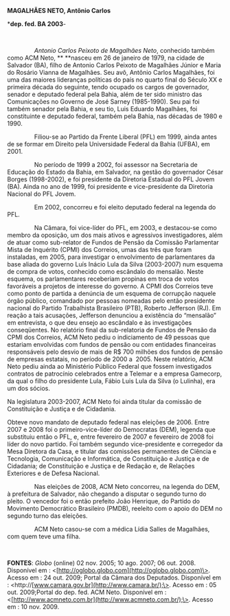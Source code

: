 **MAGALHÃES NETO, Antônio Carlos**

\***dep. fed. BA 2003**-

 

                *Antonio Carlos Peixoto de Magalhães Neto*, conhecido
também como ACM Neto, ** **nasceu em 26 de janeiro de 1979, na cidade de
Salvador (BA), filho de Antonio Carlos Peixoto de Magalhães Júnior e
Maria do Rosário Vianna de Magalhães. Seu avô, Antônio Carlos Magalhães,
foi uma das maiores lideranças políticas do país no quarto final do
Século XX e primeira década do seguinte, tendo ocupado os cargos de
governador, senador e deputado federal pela Bahia, além de ter sido
ministro das Comunicações no Governo de José Sarney (1985-1990). Seu pai
foi também senador pela Bahia, e seu tio, Luis Eduardo Magalhães, foi
constituinte e deputado federal, também pela Bahia, nas décadas de 1980
e 1990.

                Filiou-se ao Partido da Frente Liberal (PFL) em 1999,
ainda antes de se formar em Direito pela Universidade Federal da Bahia
(UFBA), em 2001.

                No período de 1999 a 2002, foi assessor na Secretaria de
Educação do Estado da Bahia, em Salvador, na gestão do governador César
Borges (1998-2002), e foi presidente da Diretoria Estadual do PFL Jovem
(BA). Ainda no ano de 1999, foi presidente e vice-presidente da
Diretoria Nacional do PFL Jovem.

                Em 2002, concorreu e foi eleito deputado federal na
legenda do PFL.

                Na Câmara, foi vice-líder do PFL, em 2003, e destacou-se
como membro da oposição, um dos mais ativos e agressivos investigadores,
além de atuar como sub-relator de Fundos de Pensão da Comissão
Parlamentar Mista de Inquérito (CPMI) dos Correios, umas das três que
foram instaladas, em 2005, para investigar o envolvimento de
parlamentares da base aliada do governo Luís Inácio Lula da Silva
(2003-2007) num esquema de compra de votos, conhecido como escândalo do
mensalão. Neste esquema, os parlamentares receberiam propinas em troca
de votos favoráveis a projetos de interesse do governo. A CPMI dos
Correios teve como ponto de partida a denúncia de um esquema de
corrupção naquele órgão público, comandado por pessoas nomeadas pelo
então presidente nacional do Partido Trabalhista Brasileiro (PTB),
Roberto Jefferson (RJ). Em reação a tais acusações, Jefferson denunciou
a existência do “mensalão” em entrevista, o que deu ensejo ao escândalo
e às investigações conseqüentes. No relatório final da sub-relatoria de
Fundos de Pensão da CPMI dos Correios, ACM Neto pediu o indiciamento de
49 pessoas que estariam envolvidas com fundos de pensão ou com entidades
financeiras responsáveis pelo desvio de mais de R\$ 700 milhões dos
fundos de pensão de empresas estatais, no período de 2000 a  2005. Neste
relatório, ACM Neto pediu ainda ao Ministério Público Federal que fossem
investigados contratos de patrocínio celebrados entre a Telemar e a
empresa Gamecorp, da qual o filho do presidente Lula, Fábio Luis Lula da
Silva (o Lulinha), era um dos sócios.

Na legislatura 2003-2007, ACM Neto foi ainda titular da comissão de
Constituição e Justiça e de Cidadania.

Obteve novo mandato de deputado federal nas eleições de 2006. Entre 2007
e 2008 foi o primeiro-vice-líder do Democratas (DEM), legenda que
substituiu então o PFL, e, entre fevereiro de 2007 e fevereiro de 2008
foi líder do novo partido. Foi também segundo vice-presidente e
corregedor da Mesa Diretora da Casa, e titular das comissões permanentes
de Ciência e Tecnologia, Comunicação e Informática, de Constituição e
Justiça e de Cidadania; de Constituição e Justiça e de Redação e, de
Relações Exteriores e de Defesa Nacional.

                Nas eleições de 2008, ACM Neto concorreu, na legenda do
DEM, à prefeitura de Salvador, não chegando a disputar o segundo turno
do pleito. O vencedor foi o então prefeito João Henrique, do Partido do
Movimento Democrático Brasileiro (PMDB), reeleito com o apoio do DEM no
segundo turno das eleições.

                ACM Neto casou-se com a médica Lídia Salles de
Magalhães, com quem teve uma filha.

 

**FONTES**: *Globo* (online) 02 nov. 2005; 10 ago. 2007; 06 out. 2008.
Disponível em : \<[http://oglobo.globo.com](http://oglobo.globo.com)\>.
Acesso em : 24 out. 2009; Portal da Câmara dos Deputados. Disponível em
: \<http://[www.camara.gov.br](http://www.camara.br/);\>. Acesso em : 05
out. 2009;Portal do dep. fed. ACM Neto. Disponível em :
\<[http://www.acmneto.com.br](http://www.acmneto.com.br/);\>. Acesso em
: 10 nov. 2009.
